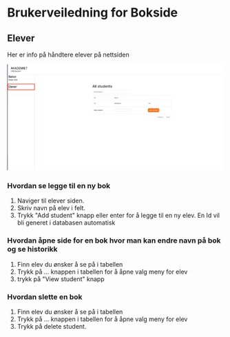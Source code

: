 # Brukerveiledning for Bokside

## Elever

Her er info på håndtere elever på nettsiden

![alt text](https://github.com/Hfausk/Fagproove-oppdrag/blob/main/dokumentasjon/GuideForAddElev.png?raw=true)


### Hvordan se legge til en ny bok

1. Naviger til elever siden.
2. Skriv navn på elev i felt.
3. Trykk "Add student" knapp eller enter for å legge til en ny elev. En Id vil bli generet i databasen automatisk



### Hvordan åpne side for en bok hvor man kan endre navn på bok og se historikk

1. Finn elev du ønsker å se på i tabellen
2. Trykk på ... knappen i tabellen for å åpne valg meny for elev
3. trykk på "View student" knapp


### Hvordan slette en bok

1. Finn elev du ønsker å se på i tabellen
2. Trykk på ... knappen i tabellen for å åpne valg meny for elev
3. Trykk på delete student.